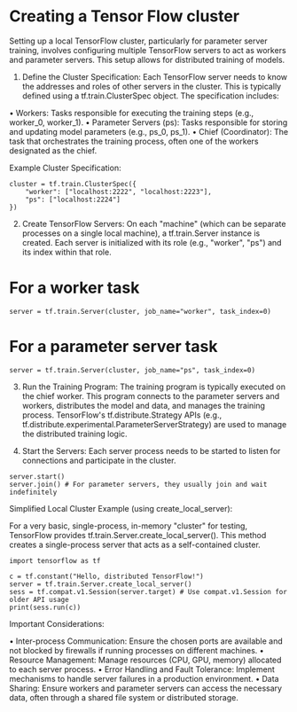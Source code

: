 # Creating a Tensor Flow cluster

Setting up a local TensorFlow cluster, particularly for parameter server training, involves configuring multiple TensorFlow servers to act as workers and parameter servers. This setup allows for distributed training of models. 

1. Define the Cluster Specification: 
Each TensorFlow server needs to know the addresses and roles of other servers in the cluster. This is typically defined using a tf.train.ClusterSpec object. The specification includes: 

• Workers: Tasks responsible for executing the training steps (e.g., worker_0, worker_1). 
• Parameter Servers (ps): Tasks responsible for storing and updating model parameters (e.g., ps_0, ps_1). 
• Chief (Coordinator): The task that orchestrates the training process, often one of the workers designated as the chief. 

Example Cluster Specification:

```
cluster = tf.train.ClusterSpec({
    "worker": ["localhost:2222", "localhost:2223"],
    "ps": ["localhost:2224"]
})
```

2. Create TensorFlow Servers: 
On each "machine" (which can be separate processes on a single local machine), a tf.train.Server instance is created. Each server is initialized with its role (e.g., "worker", "ps") and its index within that role. 
# For a worker task
```
server = tf.train.Server(cluster, job_name="worker", task_index=0)
```

# For a parameter server task
```
server = tf.train.Server(cluster, job_name="ps", task_index=0)
```

3. Run the Training Program: 
The training program is typically executed on the chief worker. This program connects to the parameter servers and workers, distributes the model and data, and manages the training process. TensorFlow's tf.distribute.Strategy APIs (e.g., tf.distribute.experimental.ParameterServerStrategy) are used to manage the distributed training logic.


5. Start the Servers: 
Each server process needs to be started to listen for connections and participate in the cluster.

```
server.start()
server.join() # For parameter servers, they usually join and wait indefinitely
```

Simplified Local Cluster Example (using create_local_server): 

For a very basic, single-process, in-memory "cluster" for testing, TensorFlow provides tf.train.Server.create_local_server(). This method creates a single-process server that acts as a self-contained cluster. 
```
import tensorflow as tf

c = tf.constant("Hello, distributed TensorFlow!")
server = tf.train.Server.create_local_server()
sess = tf.compat.v1.Session(server.target) # Use compat.v1.Session for older API usage
print(sess.run(c))
```
Important Considerations: 

• Inter-process Communication: Ensure the chosen ports are available and not blocked by firewalls if running processes on different machines. 
• Resource Management: Manage resources (CPU, GPU, memory) allocated to each server process. 
• Error Handling and Fault Tolerance: Implement mechanisms to handle server failures in a production environment. 
• Data Sharing: Ensure workers and parameter servers can access the necessary data, often through a shared file system or distributed storage. 


